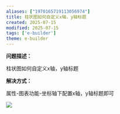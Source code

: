 ```yaml
---
aliases: ["1970165719113056974"]
title: 柱状图如何自定义x轴，y轴标题
created: 2025-07-15
modified: 2025-07-15
tags: ['e-builder']
theme: e-builder
---
```


**问题描述：**

柱状图如何自定义x轴，y轴标题

**解决方式：**

属性-图表功能-坐标轴下配置x轴，y轴标题即可

![](4cab7ea1f5e081feb812d8533ac4dcd8.jpg)